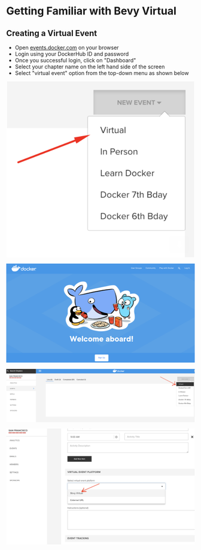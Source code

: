 # Getting Familiar with Bevy Virtual

## Creating a Virtual Event

- Open [events.docker.com](https://events.docker.com) on your browser
- Login using your DockerHub ID and password
- Once you successful login, click on "Dashboard"
- Select your chapter name on the left hand side of the screen
- Select "virtual event" option from the top-down menu as shown below

![My Image](img/virtual.png)

![My Image](img/virtual1.png)

![My Image](img/virtual2.png)


![MyImage](img/virtual3.png)

